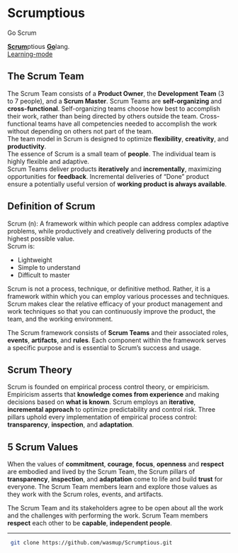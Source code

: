 # Scrumptious
Go Scrum

[**Scrum**](https://www.scrumguides.org/docs/scrumguide/v2017/2017-Scrum-Guide-US.pdf)ptious [**Go**](https://golang.org/)lang.  
[Learning-mode](https://mlapshin.com/index.php/scrum-quizzes/sm-learning-mode)

## The Scrum Team
The Scrum Team consists of a **Product Owner**, the **Development Team** (3 to 7 people), and a **Scrum Master**.
Scrum Teams are **self-organizing** and **cross-functional**. Self-organizing teams choose how best to
accomplish their work, rather than being directed by others outside the team. Cross-functional
teams have all competencies needed to accomplish the work without depending on others not
part of the team.  
The team model in Scrum is designed to optimize **flexibility**, **creativity**, and
**productivity**.  
The essence of Scrum is a small team of **people**. The individual team is highly flexible and
adaptive.  
Scrum Teams deliver products **iteratively** and **incrementally**, maximizing opportunities for
**feedback**. Incremental deliveries of “Done” product ensure a potentially useful version of
**working product is always available**.

## Definition of Scrum
Scrum (n): A framework within which people can address complex adaptive problems, while
productively and creatively delivering products of the highest possible value.  
Scrum is:  
- Lightweight  
- Simple to understand  
- Difficult to master  

Scrum is not a process, technique, or definitive method. Rather, it is a
framework within which you can employ various processes and techniques. Scrum makes clear
the relative efficacy of your product management and work techniques so that you can
continuously improve the product, the team, and the working environment.

The Scrum framework consists of **Scrum Teams** and their associated roles, **events**, **artifacts**, and
**rules**. Each component within the framework serves a specific purpose and is essential to
Scrum’s success and usage.


## Scrum Theory
Scrum is founded on empirical process control theory, or empiricism. Empiricism asserts that
**knowledge comes from experience** and making decisions based on **what is known**. Scrum
employs an **iterative**, **incremental approach** to optimize predictability and control risk.
Three pillars uphold every implementation of empirical process control: **transparency**,
**inspection**, and **adaptation**.

## 5 Scrum Values
When the values of **commitment**, **courage**, **focus**, **openness** and **respect** are embodied and lived
by the Scrum Team, the Scrum pillars of **transparency**, **inspection**, and **adaptation** come to life
and build **trust** for everyone. The Scrum Team members learn and explore those values as they
work with the Scrum roles, events, and artifacts.

The Scrum Team and its stakeholders agree to be
open about all the work and the challenges with performing the work. Scrum Team members
**respect** each other to be **capable**, **independent people**.


---

```sh
 git clone https://github.com/wasmup/Scrumptious.git
 ```
 